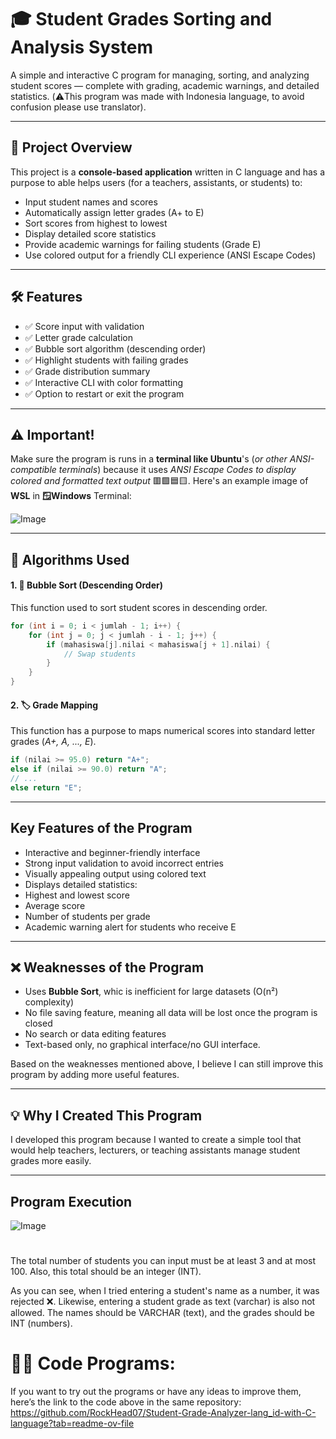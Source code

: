# 🎓 Student Grades Sorting and Analysis System

A simple and interactive C program for managing, sorting, and analyzing student scores — complete with grading, academic warnings, and detailed statistics. 
(⚠️This program was made with Indonesia language, to avoid confusion please use translator).

---

## 📌 Project Overview

This project is a **console-based application** written in C language and has a purpose to able helps users (for a teachers, assistants, or students) to:

- Input student names and scores
- Automatically assign letter grades (A+ to E)
- Sort scores from highest to lowest
- Display detailed score statistics
- Provide academic warnings for failing students (Grade E)
- Use colored output for a friendly CLI experience (ANSI Escape Codes)

---

## 🛠 Features

- ✅ Score input with validation
- ✅ Letter grade calculation
- ✅ Bubble sort algorithm (descending order)
- ✅ Highlight students with failing grades
- ✅ Grade distribution summary
- ✅ Interactive CLI with color formatting
- ✅ Option to restart or exit the program

---

## ⚠️ Important!

Make sure the program is runs in a **terminal like Ubuntu**'s (*or other ANSI-compatible terminals*) because it uses *ANSI Escape Codes to display colored and formatted text output* 🟥🟩🟦🟨. Here's an example image of **WSL** in **🪟Windows** Terminal:

![Image](https://github.com/user-attachments/assets/c3140069-5c30-4b23-be3c-3e5306d07ab7)

---

## 🧠 Algorithms Used

#### 1. 🔁 Bubble Sort (Descending Order)

This function used to sort student scores in descending order.

```c
for (int i = 0; i < jumlah - 1; i++) {
    for (int j = 0; j < jumlah - i - 1; j++) {
        if (mahasiswa[j].nilai < mahasiswa[j + 1].nilai) {
            // Swap students
        }
    }
}
```

#### 2. 🏷️ Grade Mapping

This function has a purpose to maps numerical scores into standard letter grades (*A+, A, ..., E*).

```c
if (nilai >= 95.0) return "A+";
else if (nilai >= 90.0) return "A";
// ...
else return "E";
```

---

## Key Features of the Program

- Interactive and beginner-friendly interface
- Strong input validation to avoid incorrect entries
- Visually appealing output using colored text
- Displays detailed statistics:
- Highest and lowest score
- Average score
- Number of students per grade
- Academic warning alert for students who receive E

---

## ❌ Weaknesses of the Program

- Uses **Bubble Sort**, whic is inefficient for large datasets (O(n²) complexity)
- No file saving feature, meaning all data will be lost once the program is closed
- No search or data editing features
- Text-based only, no graphical interface/no GUI interface.

Based on the weaknesses mentioned above, I believe I can still improve this program by adding more useful features.

---

## 💡  Why I Created This Program

I developed this program because I wanted to create a simple tool that would help teachers, lecturers, or teaching assistants manage student grades more easily.

---

## Program Execution

![Image](https://github.com/user-attachments/assets/acd8b0b8-0104-4a5e-9ef1-612f61fcecca)

# 

The total number of students you can input must be at least 3 and at most 100. Also, this total should be an integer (INT).

As you can see, when I tried entering a student's name as a number, it was rejected ❌. Likewise, entering a student grade as text (varchar) is also not allowed. The names should be VARCHAR (text), and the grades should be INT (numbers).

# 🧑‍💻 Code Programs:

If you want to try out the programs or have any ideas to improve them, here’s the link to the code above in the same repository:
https://github.com/RockHead07/Student-Grade-Analyzer-lang_id-with-C-language?tab=readme-ov-file
